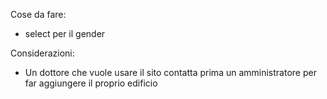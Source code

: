 Cose da fare:
- select per il gender


Considerazioni:
- Un dottore che vuole usare il sito contatta prima un amministratore per far aggiungere il proprio edificio